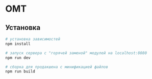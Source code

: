 # OMT

## Установка

``` bash
# установка зависимостей
npm install

# запуск сервера с "горячей заменой" модулей на localhost:8080
npm run dev

# сборка для продакшена с минификацией файлов
npm run build
```
